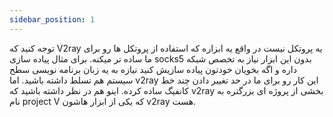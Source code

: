 ```yaml
---
sidebar_position: 1
---
```

توجه کنید که V2ray یه پروتکل نیست در واقع یه ابزاره که استفاده از پروتکل ها رو برای ما ساده تر میکنه. برای مثال پیاده سازی  socks5 بدون این ابزار نیاز به تخصص شبکه داره  و اگه بخویان خودتون پیاده سازیش کنید نیازه به یه زبان برنامه نویسی سطح سیستم هم تسلط داشته باشید. اما v2ray این کار رو برای ما در حد تغییر دادن چند خط کانفیگ ساده کرده. 
اینو هم در نظر داشته باشید که v2ray بخشی از پروژه ای بزرگتره به نام project V  که یکی از ابزار هاشون v2ray  هست.
